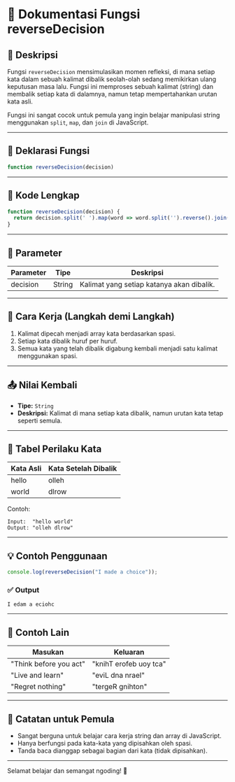 # 🧠 Dokumentasi Fungsi reverseDecision

## 📌 Deskripsi

Fungsi `reverseDecision` mensimulasikan momen refleksi, di mana setiap kata dalam sebuah kalimat dibalik seolah-olah sedang memikirkan ulang keputusan masa lalu. Fungsi ini memproses sebuah kalimat (string) dan membalik setiap kata di dalamnya, namun tetap mempertahankan urutan kata asli.

Fungsi ini sangat cocok untuk pemula yang ingin belajar manipulasi string menggunakan `split`, `map`, dan `join` di JavaScript.

---

## 🔧 Deklarasi Fungsi

```javascript
function reverseDecision(decision)
```

---

## 🧩 Kode Lengkap

```javascript
function reverseDecision(decision) {
  return decision.split(' ').map(word => word.split('').reverse().join('')).join(' ');
}
```

---

## 🧾 Parameter

| Parameter | Tipe   | Deskripsi                                 |
| --------- | ------ | ----------------------------------------- |
| decision  | String | Kalimat yang setiap katanya akan dibalik. |

---

## 🔄 Cara Kerja (Langkah demi Langkah)

1. Kalimat dipecah menjadi array kata berdasarkan spasi.
2. Setiap kata dibalik huruf per huruf.
3. Semua kata yang telah dibalik digabung kembali menjadi satu kalimat menggunakan spasi.

---

## 📤 Nilai Kembali

* **Tipe:** `String`
* **Deskripsi:** Kalimat di mana setiap kata dibalik, namun urutan kata tetap seperti semula.

---

## 🔡 Tabel Perilaku Kata

| Kata Asli | Kata Setelah Dibalik |
| --------- | -------------------- |
| hello     | olleh                |
| world     | dlrow                |

Contoh:

```
Input:  "hello world"
Output: "olleh dlrow"
```

---

## 💡 Contoh Penggunaan

```javascript
console.log(reverseDecision("I made a choice"));
```

### ✅ Output

```
I edam a eciohc
```

---

## 🧪 Contoh Lain

| Masukan                | Keluaran               |
| ---------------------- | ---------------------- |
| "Think before you act" | "knihT erofeb uoy tca" |
| "Live and learn"       | "eviL dna nrael"       |
| "Regret nothing"       | "tergeR gnihton"       |

---

## 📎 Catatan untuk Pemula

* Sangat berguna untuk belajar cara kerja string dan array di JavaScript.
* Hanya berfungsi pada kata-kata yang dipisahkan oleh spasi.
* Tanda baca dianggap sebagai bagian dari kata (tidak dipisahkan).

---

Selamat belajar dan semangat ngoding! 🚀
